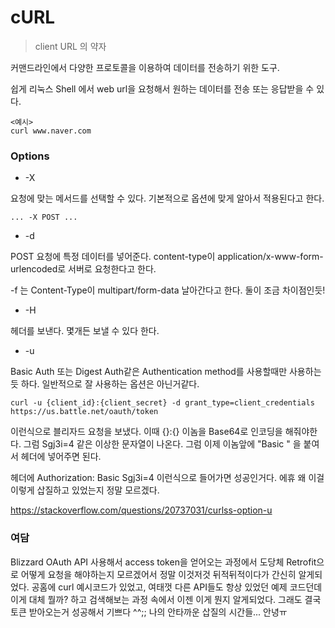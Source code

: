 # cURL

> client URL 의 약자

커맨드라인에서 다양한 프로토콜을 이용하여 데이터를 전송하기 위한 도구.

쉽게 리눅스 Shell 에서 web url을 요청해서 원하는 데이터를 전송 또는 응답받을 수 있다.

```
<예시>
curl www.naver.com
```



### Options

* -X 

요청에 맞는 메서드를 선택할 수 있다. 기본적으로 옵션에 맞게 알아서 적용된다고 한다.

```
... -X POST ...
```

* -d

POST 요청에 특정 데이터를 넣어준다. content-type이 application/x-www-form-urlencoded로 서버로 요청한다고 한다. 

-f 는 Content-Type이 multipart/form-data 날아간다고 한다. 둘이 조금 차이점인듯!

* -H

헤더를 보낸다. 몇개든 보낼 수 있다 한다.

* -u

Basic Auth 또는 Digest Auth같은 Authentication method를 사용할때만 사용하는 듯 하다. 일반적으로 잘 사용하는 옵션은 아닌거같다. 

```
curl -u {client_id}:{client_secret} -d grant_type=client_credentials https://us.battle.net/oauth/token
```

이런식으로 블리자드 요청을 보냈다. 이때 {}:{} 이놈을 Base64로 인코딩을 해줘야한다. 그럼 Sgj3i=4 같은 이상한 문자열이 나온다. 그럼 이제 이놈앞에 "Basic " 을 붙여서 헤더에 넣어주면 된다.

헤더에 Authorization: Basic Sgj3i=4 이런식으로 들어가면 성공인거다. 에휴 왜 이걸 이렇게 삽질하고 있었는지 정말 모르겠다.

https://stackoverflow.com/questions/20737031/curlss-option-u



### 여담

Blizzard OAuth API 사용해서 access token을 얻어오는 과정에서 도당체 Retrofit으로 어떻게 요청을 해야하는지 모르겠어서 정말 이것저것 뒤적뒤적이다가 간신히 알게되었다. 공홈에 curl 예시코드가 있었고, 여태껏 다른 API들도 항상 있었던 예제 코드던데 이게 대체 뭘까? 하고 검색해보는 과정 속에서 이젠 이게 뭔지 알게되었다. 그래도 결국 토큰 받아오는거 성공해서 기쁘다 ^^;; 나의 안타까운 삽질의 시간들... 안녕ㅠ